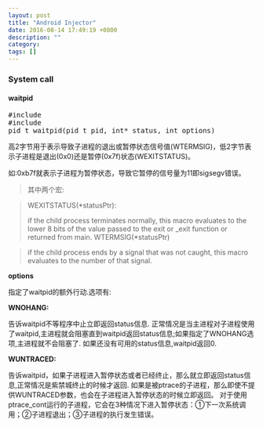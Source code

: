 ```yaml
---
layout: post
title: "Android Injector"
date: 2016-08-14 17:49:19 +0800
description: ""
category: 
tags: []
---
```


### System call

#### waitpid

<pre>
#include <sys/types.h>
#include <sys/wait.h>
pid_t waitpid(pid_t pid, int* status, int options)
</pre>


高2字节用于表示导致子进程的退出或暂停状态信号值(WTERMSIG)，低2字节表示子进程是退出(0x0)还是暂停(0x7f)状态(WEXITSTATUS)。

如:0xb7f就表示子进程为暂停状态，导致它暂停的信号量为11即sigsegv错误。


> 其中两个宏:

> WEXITSTATUS(*statusPtr):
> 
> if the child process terminates normally, this macro evaluates to the lower 8 bits of the value passed to the exit or _exit function or returned from main.
WTERMSIG(*statusPtr)

> if the child process ends by a signal that was not caught, this macro evaluates to the number of that signal.

**options**

指定了waitpid的额外行动.选项有:

**WNOHANG:**

告诉waitpid不等程序中止立即返回status信息.
正常情况是当主进程对子进程使用了waitpid,主进程就会阻塞直到waitpid返回status信息;如果指定了WNOHANG选项,主进程就不会阻塞了.
如果还没有可用的status信息,waitpid返回0.

**WUNTRACED:**

告诉waitpid，如果子进程进入暂停状态或者已经终止，那么就立即返回status信息,正常情况是紫禁城终止的时候才返回.
如果是被ptrace的子进程，那么即使不提供WUNTRACED参数，也会在子进程进入暂停状态的时候立即返回。
对于使用ptrace_cont运行的子进程，它会在3种情况下进入暂停状态：①下一次系统调用；②子进程退出；③子进程的执行发生错误。